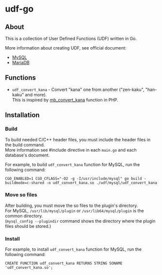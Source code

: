 # udf-go

## About

This is a collection of User Defined Functions (UDF) written in Go.

More information about creating UDF, see official document:

- [MySQL](https://dev.mysql.com/doc/extending-mysql/8.0/en/adding-loadable-function.html)
- [MariaDB](https://mariadb.com/kb/en/creating-user-defined-functions/)

## Functions

- `udf_convert_kana` - Convert "kana" one from another ("zen-kaku", "han-kaku" and more).  
  This is inspired by [mb_convert_kana](https://www.php.net/manual/en/function.mb-convert-kana.php) function in PHP.

## Installation

### Build

To build needed C/C++ header files, you must include the header files in the build command.  
More information see #include directive in each `main.go` and each database's document.

For example, to build `udf_convert_kana` function for MySQL, run the following command:

```
CGO_ENABLED=1 CGO_CFLAGS="-O2 -g -I/usr/include/mysql" go build -buildmode=c-shared -o udf_convert_kana.so ./udf/mysql/udf_convert_kana
```

### Move so files

After building, you must move the so files to the plugin's directory.  
For MySQL, `/usr/lib/mysql/plugin` or `/usr/lib64/mysql/plugin` is the common directory.  
(`mysql_config --plugindir` command shows the directory where the plugin files should be stored.)

### Install

For example, to install `udf_convert_kana` function for MySQL, run the following command:

```
CREATE FUNCTION udf_convert_kana RETURNS STRING SONAME 'udf_convert_kana.so';
```
